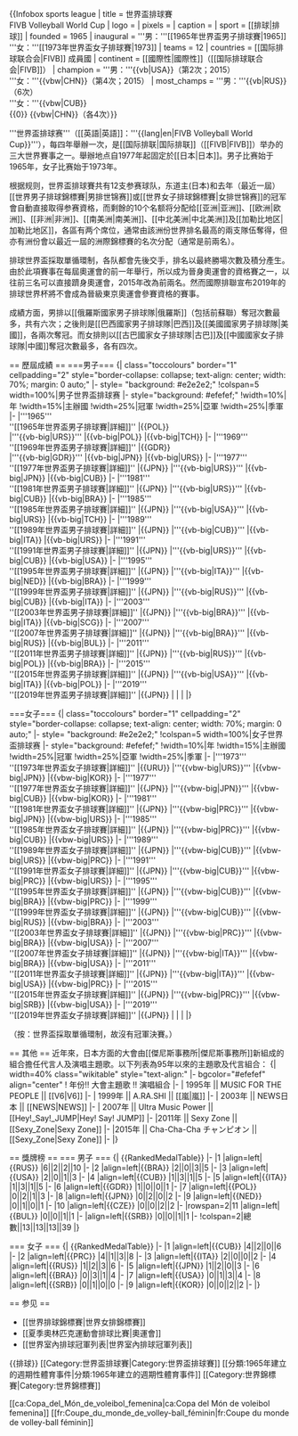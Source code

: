 {{Infobox sports league
| title       = 世界盃排球賽<br>FIVB Volleyball World Cup
| logo        =
| pixels      = 
| caption     = 
| sport       = [[排球|排球]]
| founded     = 1965
| inaugural   = '''男：'''[[1965年世界盃男子排球賽|1965]]<br>'''女：'''[[1973年世界盃女子排球賽|1973]]
| teams       = 12
| countries   = [[国际排球联合会|FIVB]] 成員國
| continent   = [[國際性|國際性]]（[[国际排球联合会|FIVB]]）
| champion    = '''男：'''{{vb|USA}}（第2次；2015）<br> '''女：'''{{vbw|CHN}}（第4次；2015）
| most_champs = '''男：'''{{vb|RUS}}（6次）<br>'''女：'''{{vbw|CUB}}<br> {{0}} {{vbw|CHN}}（各4次）}}

'''世界盃排球赛'''（[[英語|英語]]：'''{{lang|en|FIVB Volleyball World Cup}}'''），每四年舉辦一次，是[[国际排联|国际排联]]（[[FIVB|FIVB]]）举办的三大世界賽事之一。舉辦地点自1977年起固定於[[日本|日本]]。男子比赛始于1965年，女子比赛始于1973年。

根据规则，世界盃排球賽共有12支参赛球队，东道主(日本)和去年（最近一屆）[[世界男子排球錦標賽|男排世锦赛]]或[[世界女子排球錦標賽|女排世锦赛]]的冠军會自動直接取得参赛資格，而剩餘的10个名额将分配给[[亚洲|亚洲]]、[[欧洲|欧洲]]、[[非洲|非洲]]、[[南美洲|南美洲]]、[[中北美洲|中北美洲]]及[[加勒比地区|加勒比地区]]，各區有两个席位，通常由該洲份世界排名最高的兩支隊伍奪得，但亦有洲份會以最近一屆的洲際錦標賽的名次分配（通常是前兩名）。

排球世界盃採取單循環制，各队都會先後交手，排名以最終勝場次數及積分產生。由於此項賽事在每屆奧運會的前一年舉行，所以成为晉身奧運會的資格賽之一，以往前三名可以直接躋身奧運會，2015年改為前兩名。然而國際排聯宣布2019年的排球世界杯將不會成為晉級東京奧運會參賽資格的賽事。

成績方面，男排以[[俄羅斯國家男子排球隊|俄羅斯]]（包括前蘇聯）奪冠次數最多，共有六次；之後則是[[巴西國家男子排球隊|巴西]]及[[美國國家男子排球隊|美國]]，各兩次奪冠。而女排則以[[古巴國家女子排球隊|古巴]]及[[中國國家女子排球隊|中國]]奪冠次數最多，各有四次。

== 歷屆成績 ==
===男子===
{| class="toccolours" border="1" cellpadding="2" style="border-collapse: collapse; text-align: center; width: 70%; margin: 0 auto;"
|- style= "background: #e2e2e2;"
!colspan=5 width=100%|男子世界盃排球赛
|- style="background: #efefef;"
!width=10%|年
!width=15%|主辦國
!width=25%|冠軍
!width=25%|亞軍
!width=25%|季軍
|- 
|'''1965'''<br>''[[1965年世界盃男子排球賽|詳細]]''
|{{POL}}<br>
|'''{{vb-big|URS}}'''
|{{vb-big|POL}}
|{{vb-big|TCH}}
|- 
|'''1969'''<br>''[[1969年世界盃男子排球賽|詳細]]''
|{{GDR}}<br>
|'''{{vb-big|GDR}}'''
|{{vb-big|JPN}}
|{{vb-big|URS}}
|- 
|'''1977'''<br>''[[1977年世界盃男子排球賽|詳細]]''
|{{JPN}}
|'''{{vb-big|URS}}'''
|{{vb-big|JPN}}
|{{vb-big|CUB}}
|- 
|'''1981'''<br>''[[1981年世界盃男子排球賽|詳細]]''
|{{JPN}}
|'''{{vb-big|URS}}'''
|{{vb-big|CUB}}
|{{vb-big|BRA}}
|- 
|'''1985'''<br>''[[1985年世界盃男子排球賽|詳細]]''
|{{JPN}}
|'''{{vb-big|USA}}'''
|{{vb-big|URS}}
|{{vb-big|TCH}}
|- 
|'''1989'''<br>''[[1989年世界盃男子排球賽|詳細]]''
|{{JPN}}
|'''{{vb-big|CUB}}'''
|{{vb-big|ITA}}
|{{vb-big|URS}}
|- 
|'''1991'''<br>''[[1991年世界盃男子排球賽|詳細]]''
|{{JPN}}
|'''{{vb-big|URS}}'''
|{{vb-big|CUB}}
|{{vb-big|USA}}
|- 
|'''1995'''<br>''[[1995年世界盃男子排球賽|詳細]]''
|{{JPN}}
|'''{{vb-big|ITA}}'''
|{{vb-big|NED}}
|{{vb-big|BRA}}
|- 
|'''1999'''<br>''[[1999年世界盃男子排球賽|詳細]]''
|{{JPN}}
|'''{{vb-big|RUS}}'''
|{{vb-big|CUB}}
|{{vb-big|ITA}}
|- 
|'''2003'''<br>''[[2003年世界盃男子排球賽|詳細]]''
|{{JPN}}
|'''{{vb-big|BRA}}'''
|{{vb-big|ITA}}
|{{vb-big|SCG}}
|- 
|'''2007'''<br>''[[2007年世界盃男子排球賽|詳細]]''
|{{JPN}}
|'''{{vb-big|BRA}}'''
|{{vb-big|RUS}}
|{{vb-big|BUL}}
|- 
|'''2011'''<br>''[[2011年世界盃男子排球賽|詳細]]''
|{{JPN}}
|'''{{vb-big|RUS}}'''
|{{vb-big|POL}}
|{{vb-big|BRA}}
|- 
|'''2015'''<br>''[[2015年世界盃男子排球賽|詳細]]''
|{{JPN}}
|'''{{vb-big|USA}}'''
|{{vb-big|ITA}}
|{{vb-big|POL}}
|- 
|'''2019'''<br>''[[2019年世界盃男子排球賽|詳細]]''
|{{JPN}}
|
|
|
|}

===女子===
{| class="toccolours" border="1" cellpadding="2" style="border-collapse: collapse; text-align: center; width: 70%; margin: 0 auto;"
|- style= "background: #e2e2e2;"
!colspan=5 width=100%|女子世界盃排球赛
|- style="background: #efefef;"
!width=10%|年
!width=15%|主辦國
!width=25%|冠軍
!width=25%|亞軍
!width=25%|季軍
|- 
|'''1973'''<br>''[[1973年世界盃女子排球賽|詳細]]''
|{{URU}}
|'''{{vbw-big|URS}}'''
|{{vbw-big|JPN}}
|{{vbw-big|KOR}}
|- 
|'''1977'''<br>''[[1977年世界盃女子排球賽|詳細]]''
|{{JPN}}
|'''{{vbw-big|JPN}}'''
|{{vbw-big|CUB}}
|{{vbw-big|KOR}}
|- 
|'''1981'''<br>''[[1981年世界盃女子排球賽|詳細]]''
|{{JPN}}
|'''{{vbw-big|PRC}}'''
|{{vbw-big|JPN}}
|{{vbw-big|URS}}
|- 
|'''1985'''<br>''[[1985年世界盃女子排球賽|詳細]]''
|{{JPN}}
|'''{{vbw-big|PRC}}'''
|{{vbw-big|CUB}}
|{{vbw-big|URS}}
|- 
|'''1989'''<br>''[[1989年世界盃女子排球賽|詳細]]''
|{{JPN}}
|'''{{vbw-big|CUB}}'''
|{{vbw-big|URS}}
|{{vbw-big|PRC}}
|- 
|'''1991'''<br>''[[1991年世界盃女子排球賽|詳細]]''
|{{JPN}}
|'''{{vbw-big|CUB}}'''
|{{vbw-big|PRC}}
|{{vbw-big|URS}}
|- 
|'''1995'''<br>''[[1995年世界盃女子排球賽|詳細]]''
|{{JPN}}
|'''{{vbw-big|CUB}}'''
|{{vbw-big|BRA}}
|{{vbw-big|PRC}}
|- 
|'''1999'''<br>''[[1999年世界盃女子排球賽|詳細]]''
|{{JPN}}
|'''{{vbw-big|CUB}}'''
|{{vbw-big|RUS}}
|{{vbw-big|BRA}}
|- 
|'''2003'''<br>''[[2003年世界盃女子排球賽|詳細]]''
|{{JPN}}
|'''{{vbw-big|PRC}}'''
|{{vbw-big|BRA}}
|{{vbw-big|USA}}
|- 
|'''2007'''<br>''[[2007年世界盃女子排球賽|詳細]]''
|{{JPN}}
|'''{{vbw-big|ITA}}'''
|{{vbw-big|BRA}}
|{{vbw-big|USA}}
|- 
|'''2011'''<br>''[[2011年世界盃女子排球賽|詳細]]''
|{{JPN}}
|'''{{vbw-big|ITA}}'''
|{{vbw-big|USA}}
|{{vbw-big|PRC}}
|- 
|'''2015'''<br>''[[2015年世界盃女子排球賽|詳細]]''
|{{JPN}}
|'''{{vbw-big|PRC}}'''
|{{vbw-big|SRB}}
|{{vbw-big|USA}}
|- 
|'''2019'''<br>''[[2019年世界盃女子排球賽|詳細]]''
|{{JPN}}
|
|
|
|}

（按：世界盃採取單循環制，故沒有冠軍決賽。）

== 其他 ==
近年來，日本方面的大會由[[傑尼斯事務所|傑尼斯事務所]]新組成的組合擔任代言人及演唱主題歌。以下列表為95年以來的主題歌及代言組合：
{| width=40% class="wikitable" style="text-align:"
|- bgcolor="#efefef" align="center" 
! 年份!! 大會主題歌 !! 演唱組合
|-
| 1995年 || MUSIC FOR THE PEOPLE || [[V6|V6]]
|-
| 1999年 || A.RA.SHI || [[嵐|嵐]]
|-
| 2003年 || NEWS日本 || [[NEWS|NEWS]]
|-
| 2007年 || Ultra Music Power || [[Hey!_Say!_JUMP|Hey! Say! JUMP]]
|-
|2011年 || Sexy Zone || [[Sexy_Zone|Sexy Zone]]
|-
|2015年 || Cha-Cha-Cha チャンピオン ||[[Sexy_Zone|Sexy Zone]]
|-
|}

== 獎牌榜 ==
=== 男子 ===
{| {{RankedMedalTable}}
|-
|1
|align=left|{{RUS}} 
|6||2||2||10
|-
|2
|align=left|{{BRA}}
|2||0||3||5
|-
|3
|align=left|{{USA}}
|2||0||1||3
|-
|4
|align=left|{{CUB}}
|1||3||1||5
|-
|5
|align=left|{{ITA}}
|1||3||1||5
|-
|6
|align=left|{{GDR}}
|1||0||0||1
|-
|7
|align=left|{{POL}}
|0||2||1||3
|-
|8
|align=left|{{JPN}}
|0||2||0||2
|-
|9
|align=left|{{NED}}
|0||1||0||1
|-
|10
|align=left|{{CZE}}
|0||0||2||2
|-
|rowspan=2|11
|align=left|{{BUL}}
|0||0||1||1
|-
|align=left|{{SRB}} 
|0||0||1||1
|-
!colspan=2|總數||13||13||13||39
|}

=== 女子 ===
{| {{RankedMedalTable}}
|-
|1
|align=left|{{CUB}}
|4||2||0||6
|-
|2
|align=left|{{PRC}}
|4||1||3||8
|-
|3
|align=left|{{ITA}}
|2||0||0||2
|-
|4
|align=left|{{RUS}} 
|1||2||3||6
|-
|5
|align=left|{{JPN}}
|1||2||0||3
|-
|6
|align=left|{{BRA}}
|0||3||1||4
|-
|7
|align=left|{{USA}}
|0||1||3||4
|-
|8
|align=left|{{SRB}}
|0||1||0||0
|-
|9
|align=left|{{KOR}}
|0||0||2||2
|-
|}

== 参见 ==
* [[世界排球錦標賽|世界女排錦標賽]]
* [[夏季奧林匹克運動會排球比賽|奧運會]]
* [[世界室內排球冠軍列表|世界室內排球冠軍列表]]

{{排球}}
[[Category:世界盃排球賽|Category:世界盃排球賽]]
[[分類:1965年建立的週期性體育事件|分類:1965年建立的週期性體育事件]]
[[Category:世界錦標賽|Category:世界錦標賽]]

[[ca:Copa_del_Món_de_voleibol_femenina|ca:Copa del Món de voleibol femenina]]
[[fr:Coupe_du_monde_de_volley-ball_féminin|fr:Coupe du monde de volley-ball féminin]]